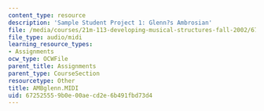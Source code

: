 ```yaml
---
content_type: resource
description: 'Sample Student Project 1: Glenn?s Ambrosian'
file: /media/courses/21m-113-developing-musical-structures-fall-2002/672525559b0e00aecd2e6b491fbd73d4_AMBglenn.MIDI
file_type: audio/midi
learning_resource_types:
- Assignments
ocw_type: OCWFile
parent_title: Assignments
parent_type: CourseSection
resourcetype: Other
title: AMBglenn.MIDI
uid: 67252555-9b0e-00ae-cd2e-6b491fbd73d4
---
```

